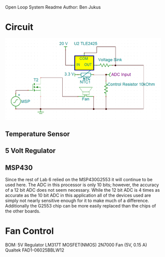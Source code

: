Open Loop System Readme
Author: Ben Jukus

# Circuit
![OpenLoopSchematic](OpenLoopSchematic.PNG) 

## Temperature Sensor


## 5 Volt Regulator

## MSP430
Since the rest of Lab 6 relied on the MSP430G2553 it will continue to be used here. The ADC in this processor is only 10 bits; however, the accuracy of a 12 bit ADC does not seem necessary. While the 12 bit ADC is 4 times as accurate as the 10 bit ADC in this application all of the devices used are simply not nearly sensitive enough for it to make much of a difference. Additionally the G2553 chip can be more easily replaced than the chips of the other boards. 
# Fan Control

BOM:
5V Regulator 		LM317T
MOSFET(NMOS)		2N7000
Fan (5V, 0.15 A)	Qualtek FAD1-06025BBLW12